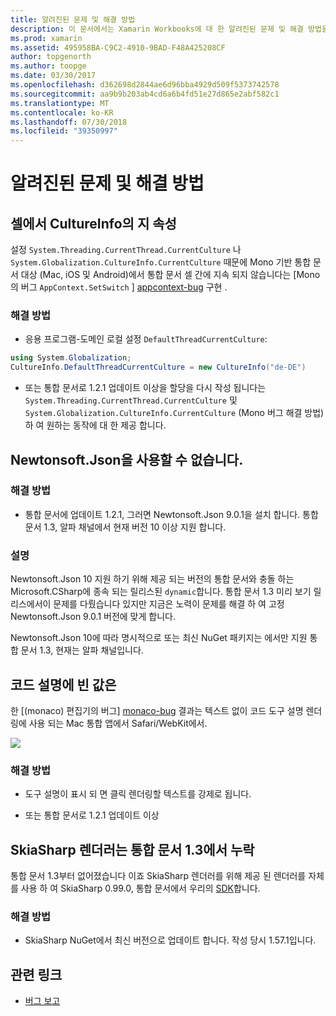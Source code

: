 ```yaml
---
title: 알려진된 문제 및 해결 방법
description: 이 문서에서는 Xamarin Workbooks에 대 한 알려진된 문제 및 해결 방법을 설명 합니다. CultureInfo 문제, JSON 문제 및 자세히 설명합니다.
ms.prod: xamarin
ms.assetid: 495958BA-C9C2-4910-9BAD-F48A425208CF
author: topgenorth
ms.author: toopge
ms.date: 03/30/2017
ms.openlocfilehash: d362698d2844ae6d96bba4929d509f5373742578
ms.sourcegitcommit: aa9b9b203ab4cd6a6b4fd51e27d865e2abf582c1
ms.translationtype: MT
ms.contentlocale: ko-KR
ms.lasthandoff: 07/30/2018
ms.locfileid: "39350997"
---
```

# <a name="known-issues--workarounds"></a>알려진된 문제 및 해결 방법

## <a name="persistence-of-cultureinfo-across-cells"></a>셀에서 CultureInfo의 지 속성

설정 `System.Threading.CurrentThread.CurrentCulture` 나 `System.Globalization.CultureInfo.CurrentCulture` 때문에 Mono 기반 통합 문서 대상 (Mac, iOS 및 Android)에서 통합 문서 셀 간에 지속 되지 않습니다는 [Mono의 버그 `AppContext.SetSwitch` ] [ appcontext-bug] 구현 .

### <a name="workarounds"></a>해결 방법

* 응용 프로그램-도메인 로컬 설정 `DefaultThreadCurrentCulture`:
```csharp
using System.Globalization;
CultureInfo.DefaultThreadCurrentCulture = new CultureInfo("de-DE")
```

* 또는 통합 문서로 1.2.1 업데이트 이상을 할당을 다시 작성 됩니다는 `System.Threading.CurrentThread.CurrentCulture` 및 `System.Globalization.CultureInfo.CurrentCulture` (Mono 버그 해결 방법) 하 여 원하는 동작에 대 한 제공 합니다.

## <a name="unable-to-use-newtonsoftjson"></a>Newtonsoft.Json을 사용할 수 없습니다.

### <a name="workaround"></a>해결 방법

* 통합 문서에 업데이트 1.2.1, 그러면 Newtonsoft.Json 9.0.1을 설치 합니다.
  통합 문서 1.3, 알파 채널에서 현재 버전 10 이상 지원 합니다.

### <a name="details"></a>설명

Newtonsoft.Json 10 지원 하기 위해 제공 되는 버전의 통합 문서와 충돌 하는 Microsoft.CSharp에 종속 되는 릴리스된 `dynamic`합니다. 통합 문서 1.3 미리 보기 릴리스에서이 문제를 다뤘습니다 있지만 지금은 노력이 문제를 해결 하 여 고정 Newtonsoft.Json 9.0.1 버전에 맞게 합니다.

Newtonsoft.Json 10에 따라 명시적으로 또는 최신 NuGet 패키지는 에서만 지원 통합 문서 1.3, 현재는 알파 채널입니다.

## <a name="code-tooltips-are-blank"></a>코드 설명에 빈 값은

한 [(monaco) 편집기의 버그] [ monaco-bug] 결과는 텍스트 없이 코드 도구 설명 렌더링에 사용 되는 Mac 통합 앱에서 Safari/WebKit에서.

![](general-images/monaco-signature-help-bug.png)

### <a name="workaround"></a>해결 방법

* 도구 설명이 표시 되 면 클릭 렌더링할 텍스트를 강제로 됩니다.

* 또는 통합 문서로 1.2.1 업데이트 이상

[appcontext-bug]: https://bugzilla.xamarin.com/show_bug.cgi?id=54448
[monaco-bug]: https://github.com/Microsoft/monaco-editor/issues/408

## <a name="skiasharp-renderers-are-missing-in-workbooks-13"></a>SkiaSharp 렌더러는 통합 문서 1.3에서 누락

통합 문서 1.3부터 없어졌습니다 이죠 SkiaSharp 렌더러를 위해 제공 된 렌더러를 자체를 사용 하 여 SkiaSharp 0.99.0, 통합 문서에서 우리의 [SDK](~/tools/workbooks/sdk/index.md)합니다.

### <a name="workaround"></a>해결 방법

* SkiaSharp NuGet에서 최신 버전으로 업데이트 합니다. 작성 당시 1.57.1입니다.

## <a name="related-links"></a>관련 링크

- [버그 보고](~/tools/workbooks/install.md#reporting-bugs)
